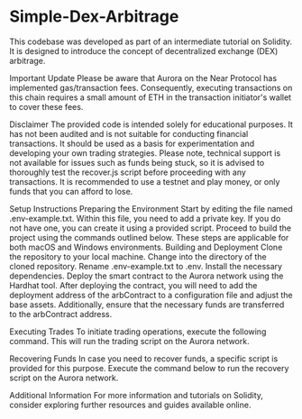 # Simple-Dex-Arbitrage
This codebase was developed as part of an intermediate tutorial on Solidity. It is designed to introduce the concept of decentralized exchange (DEX) arbitrage.

Important Update
Please be aware that Aurora on the Near Protocol has implemented gas/transaction fees. Consequently, executing transactions on this chain requires a small amount of ETH in the transaction initiator's wallet to cover these fees.

Disclaimer
The provided code is intended solely for educational purposes. It has not been audited and is not suitable for conducting financial transactions. It should be used as a basis for experimentation and developing your own trading strategies. Please note, technical support is not available for issues such as funds being stuck, so it is advised to thoroughly test the recover.js script before proceeding with any transactions. It is recommended to use a testnet and play money, or only funds that you can afford to lose.

Setup Instructions
Preparing the Environment
Start by editing the file named .env-example.txt. Within this file, you need to add a private key. If you do not have one, you can create it using a provided script.
Proceed to build the project using the commands outlined below. These steps are applicable for both macOS and Windows environments.
Building and Deployment
Clone the repository to your local machine.
Change into the directory of the cloned repository.
Rename .env-example.txt to .env.
Install the necessary dependencies.
Deploy the smart contract to the Aurora network using the Hardhat tool.
After deploying the contract, you will need to add the deployment address of the arbContract to a configuration file and adjust the base assets. Additionally, ensure that the necessary funds are transferred to the arbContract address.

Executing Trades
To initiate trading operations, execute the following command. This will run the trading script on the Aurora network.

Recovering Funds
In case you need to recover funds, a specific script is provided for this purpose. Execute the command below to run the recovery script on the Aurora network.

Additional Information
For more information and tutorials on Solidity, consider exploring further resources and guides available online.
